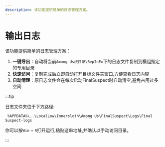 ```yaml
---
description: 该功能提供简单的日志管理方案。
---
```

# 输出日志

该功能提供简单的日志管理方案：  

1. **一键导出**：自动将当前`Among Us根目录\BepInEx`下的日志文件复制到模组指定的专用目录  
2. **快速访问**：复制完成后立即自动打开目标文件夹窗口,方便查看日志内容  
3. **自动清理**：原日志文件会在每次启动FinalSuspect时自动清空,避免占用过多空间  

:::tip

日志文件夹位于下方路径:

```
 %APPDATA%\..\LocalLow\Innersloth\Among Us\FinalSuspect\Logs\Final Suspect-logs
```

你可以按`Win` + `R`打开运行,粘贴这串地址,并确认以手动访问目录。

:::